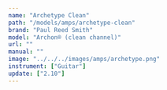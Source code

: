 ```yaml
---
name: "Archetype Clean"
path: "/models/amps/archetype-clean"
brand: "Paul Reed Smith"
model: "Archon® (clean channel)"
url: ""
manual: ""
image: "../../../images/amps/archetype.png"
instrument: ["Guitar"]
update: ["2.10"]
---
```


